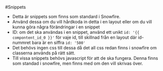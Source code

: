 #Snippets


- Detta är snippets som finns som standard i Snowfire. 
- Använd dessa om du vill hårdkoda in detta i en layout eller om du vill kunna göra några förändringar i en snippet
- ID: om det ska användas i en snippet, använd ett unikt `id: '{{ compontent_id_0 }}'` för vaje id, till skillnad från en layout där id-nummret bara är en siffra `id: '500'`
- Det behövs ingen css till dessa då det all css redan finns i snowfire om classerna används på rätt sätt.
- Till vissa snippets behövs javascript för att de ska fungera. Denna finns som standad i snowfire, men finns med om den vill skrivas över. 



